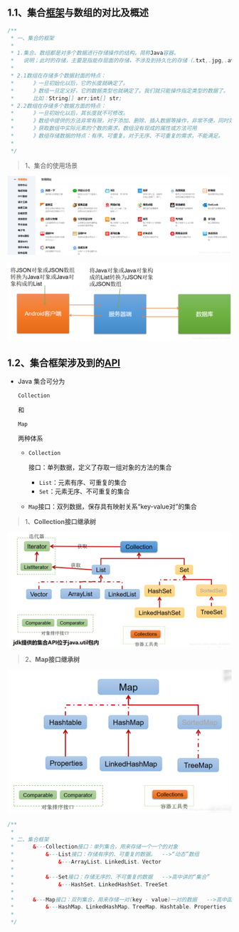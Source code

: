 ## 1.1、集合[框架](https://so.csdn.net/so/search?q=框架&spm=1001.2101.3001.7020)与数组的对比及概述

```java
/**
 * 一、集合的框架
 *
 * 1.集合、数组都是对多个数据进行存储操作的结构，简称Java容器。
 *   说明；此时的存储，主要是指能存层面的存储，不涉及到持久化的存储（.txt,.jpg,.avi,数据库中）
 *
 * 2.1数组在存储多个数据封面的特点：
 *      》一旦初始化以后，它的长度就确定了。
 *      》数组一旦定义好，它的数据类型也就确定了。我们就只能操作指定类型的数据了。
 *      比如：String[] arr;int[] str;
 * 2.2数组在存储多个数据方面的特点：
 *      》一旦初始化以后，其长度就不可修改。
 *      》数组中提供的方法非常有限，对于添加、删除、插入数据等操作，非常不便，同时效率不高。
 *      》获取数组中实际元素的个数的需求，数组没有现成的属性或方法可用
 *      》数组存储数据的特点：有序、可重复。对于无序、不可重复的需求，不能满足。
 *
 */
```

> 1、集合的使用场景

![img](./assets/image.png)

![img](./assets/image-1668759099475-1.png)

## 1.2、集合框架涉及到的[API](https://so.csdn.net/so/search?q=API&spm=1001.2101.3001.7020)

- Java 集合可分为

  ```
  Collection
  ```

  和

  ```
  Map
  ```

  两种体系

  - ```
    Collection
    ```

    接口：单列数据，定义了存取一组对象的方法的集合

    - `List`：元素有序、可重复的集合
    - `Set`：元素无序、不可重复的集合

  - `Map`接口：双列数据，保存具有映射关系“key-value对”的集合

> 1、**Collection接口继承树**



![img](./assets/image-1668759099476-2.png)

> 2、**Map接口继承树**



![img](./assets/image-1668759099476-3.png)

```java
/**
 *
 * 二、集合框架
 *      &---Collection接口：单列集合，用来存储一个一个的对象
 *          &---List接口：存储有序的、可重复的数据。  -->“动态”数组
 *              &---ArrayList、LinkedList、Vector
 *
 *          &---Set接口：存储无序的、不可重复的数据   -->高中讲的“集合”
 *              &---HashSet、LinkedHashSet、TreeSet
 *
 *      &---Map接口：双列集合，用来存储一对(key - value)一对的数据   -->高中函数：y = f(x)
 *          &---HashMap、LinkedHashMap、TreeMap、Hashtable、Properties
 *
 */
```